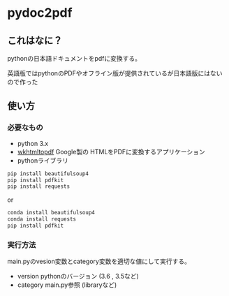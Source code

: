 # pydoc2pdf

## これはなに？

pythonの日本語ドキュメントをpdfに変換する。

英語版ではpythonのPDFやオフライン版が提供されているが日本語版にはないので作った

## 使い方

### 必要なもの

- python 3.x
- [wkhtmltopdf](https://wkhtmltopdf.org/downloads.html) Google製の HTMLをPDFに変換するアプリケーション
- pythonライブラリ

```cmd
pip install beautifulsoup4
pip install pdfkit
pip install requests
```

or

```cmd
conda install beautifulsoup4
conda install requests
pip install pdfkit
```

### 実行方法

main.pyのvesion変数とcategory変数を適切な値にして実行する。

- version pythonのバージョン (3.6 , 3.5など)
- category main.py参照 (libraryなど)